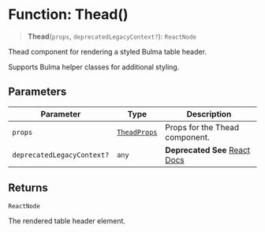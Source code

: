# Function: Thead()

> **Thead**(`props`, `deprecatedLegacyContext?`): `ReactNode`

Thead component for rendering a styled Bulma table header.

Supports Bulma helper classes for additional styling.

## Parameters

| Parameter | Type | Description |
| ------ | ------ | ------ |
| `props` | [`TheadProps`](../interfaces/TheadProps.md) | Props for the Thead component. |
| `deprecatedLegacyContext?` | `any` | **Deprecated** **See** [React Docs](https://legacy.reactjs.org/docs/legacy-context.html#referencing-context-in-lifecycle-methods) |

## Returns

`ReactNode`

The rendered table header element.
